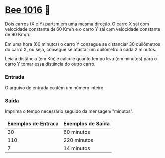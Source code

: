 # <a href="https://www.beecrowd.com.br/judge/pt/problems/view/1016"> Bee 1016</a> 🐝

Dois carros (X e Y) partem em uma mesma direção. O carro X sai com velocidade constante de 60 Km/h e o carro Y sai com velocidade constante de 90 Km/h.

Em uma hora (60 minutos) o carro Y consegue se distanciar 30 quilômetros do carro X, ou seja, consegue se afastar um quilômetro a cada 2 minutos.

Leia a distância (em Km) e calcule quanto tempo leva (em minutos) para o carro Y tomar essa distância do outro carro.

### Entrada
O arquivo de entrada contém um número inteiro.


### Saída
Imprima o tempo necessário seguido da mensagem "minutos".


| Exemplos de Entrada | Exemplos de Saída|
|---| ---|
| 30 | 60 minutos |
| 110 | 220 minutos|
| 7 | 14 minutos|